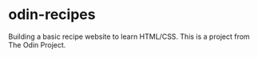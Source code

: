 # odin-recipes
Building a basic recipe website to learn HTML/CSS.
This is a project from The Odin Project.
